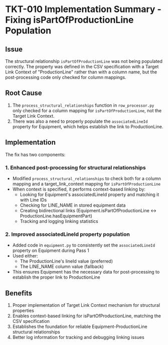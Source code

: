# TKT-010 Implementation Summary - Fixing isPartOfProductionLine Population

## Issue
The structural relationship `isPartOfProductionLine` was not being populated correctly. The property was defined in the CSV specification with a Target Link Context of "ProductionLine" rather than with a column name, but the post-processing code only checked for column mappings.

## Root Cause
1. The `process_structural_relationships` function in `row_processor.py` only checked for a column mapping for `isPartOfProductionLine`, not the Target Link Context.
2. There was also a need to properly populate the `associatedLineId` property for Equipment, which helps establish the link to ProductionLine.

## Implementation
The fix has two components:

### 1. Enhanced post-processing for structural relationships
- Modified `process_structural_relationships` to check both for a column mapping and a target_link_context mapping for `isPartOfProductionLine`
- When context is specified, it performs context-based linking by:
  - Looking for Equipment's associatedLineId property and matching it with Line IDs
  - Checking for LINE_NAME in stored equipment data
  - Creating bidirectional links (Equipment.isPartOfProductionLine ↔ ProductionLine.hasEquipmentPart)
  - Tracking and logging linking statistics

### 2. Improved associatedLineId property population
- Added code in `equipment.py` to consistently set the `associatedLineId` property on Equipment during Pass 1
- Used either:
  - The ProductionLine's lineId value (preferred)
  - The LINE_NAME column value (fallback)
- This ensures Equipment has the necessary data for post-processing to establish the proper link to ProductionLine

## Benefits
1. Proper implementation of Target Link Context mechanism for structural properties
2. Enables context-based linking for isPartOfProductionLine, matching the CSV specification
3. Establishes the foundation for reliable Equipment-ProductionLine structural relationships
4. Better log information for tracking and debugging linking issues 
